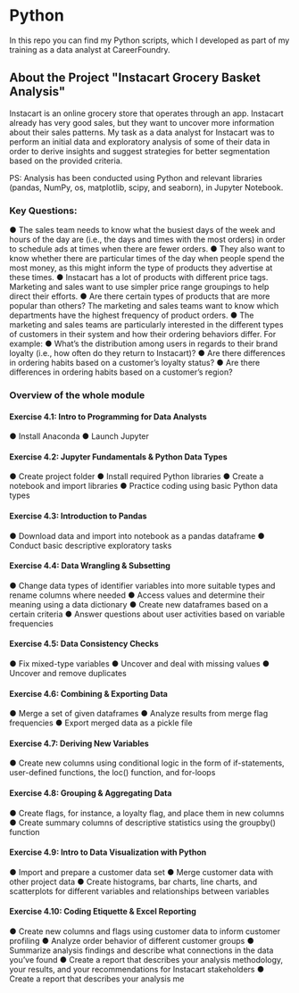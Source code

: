 # Python
In this repo you can find my Python scripts, which I developed as part of my training as a data analyst at CareerFoundry.

## About the Project "Instacart Grocery Basket Analysis"
Instacart is an online grocery store that operates through an app. Instacart already has very good sales, but they want to uncover more information about their sales patterns. My task as a data analyst for Instacart was to perform an initial data and exploratory analysis of some of their data in order to derive insights and suggest strategies for better segmentation based on the provided criteria.

PS: Analysis has been conducted using Python and relevant libraries (pandas, NumPy, os, matplotlib, scipy, and seaborn), in Jupyter Notebook. 

### Key Questions: 
● The sales team needs to know what the busiest days of the week and hours of the day are (i.e., the days and times with the most orders) in order to schedule ads at times when there are fewer orders.
● They also want to know whether there are particular times of the day when people spend the most money, as this might inform the type of products they advertise at these times.
● Instacart has a lot of products with different price tags. Marketing and sales want to use simpler price range groupings to help direct their efforts.
● Are there certain types of products that are more popular than others? The marketing and sales teams want to know which departments have the highest frequency of product orders.
● The marketing and sales teams are particularly interested in the different types of
customers in their system and how their ordering behaviors differ. For example:
● What’s the distribution among users in regards to their brand loyalty (i.e., how often do they return to Instacart)?
● Are there differences in ordering habits based on a customer’s loyalty status?
● Are there differences in ordering habits based on a customer’s region?


### Overview of the whole module 

#### Exercise 4.1: Intro to Programming for Data Analysts
● Install Anaconda
● Launch Jupyter

#### Exercise 4.2: Jupyter Fundamentals & Python Data Types
● Create project folder
● Install required Python libraries
● Create a notebook and import libraries
● Practice coding using basic Python data types

#### Exercise 4.3: Introduction to Pandas
● Download data and import into notebook as a pandas dataframe
● Conduct basic descriptive exploratory tasks

#### Exercise 4.4: Data Wrangling & Subsetting
● Change data types of identifier variables into more suitable types and rename columns where needed
● Access values and determine their meaning using a data dictionary
● Create new dataframes based on a certain criteria
● Answer questions about user activities based on variable frequencies

#### Exercise 4.5: Data Consistency Checks
● Fix mixed-type variables
● Uncover and deal with missing values
● Uncover and remove duplicates

#### Exercise 4.6: Combining & Exporting Data
● Merge a set of given dataframes
● Analyze results from merge flag frequencies
● Export merged data as a pickle file

#### Exercise 4.7: Deriving New Variables
● Create new columns using conditional logic in the form of if-statements, user-defined functions, the loc() function, and for-loops

#### Exercise 4.8: Grouping & Aggregating Data
● Create flags, for instance, a loyalty flag, and place them in new columns
● Create summary columns of descriptive statistics using the groupby() function

#### Exercise 4.9: Intro to Data Visualization with Python
● Import and prepare a customer data set
● Merge customer data with other project data
● Create histograms, bar charts, line charts, and scatterplots for different variables and relationships between variables

#### Exercise 4.10: Coding Etiquette & Excel Reporting
● Create new columns and flags using customer data to inform customer profiling
● Analyze order behavior of different customer groups
● Summarize analysis findings and describe what connections in the data you’ve found
● Create a report that describes your analysis methodology, your results, and your recommendations for Instacart stakeholders
● Create a report that describes your analysis me
